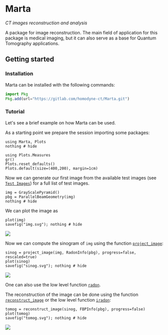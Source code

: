 # Marta

_CT images reconstruction and analysis_

A package for image reconstruction. The main field of application for this package is medical imaging, but it can also serve as a base for Quantum Tomography applications.

## Getting started

### Installation

Marta can be installed with the following commands:

```julia
import Pkg
Pkg.add(url="https://gitlab.com/homodyne-ct/Marta.git")
```

### Tutorial

Let's see a brief example on how Marta can be used.

As a starting point we prepare the session importing some
packages:

```@example ex_img
using Marta, Plots
nothing # hide
```

```@setup ex_img
using Plots.Measures
gr()
Plots.reset_defaults()
Plots.default(size=(400,200), margin=1cm)
```

Now we can generate our first image from the available test
images (see [`Test Images`](@ref)) for a full list of test
images.

```@example ex_img
img = GrayScalePyramid()
pbg = ParallelBeamGeometry(img)
nothing # hide
```

We can plot the image as

```@example ex_img
plot(img)
savefig("img.svg"); nothing # hide
```

![](img.svg)

Now we can compute the sinogram of `img` using the function
[`project_image`](@ref):

```@example ex_img
sinog = project_image(img, RadonInfo(pbg), progress=false, rescaled=true)
plot(sinog)
savefig("sinog.svg"); nothing # hide
```

![](sinog.svg)

One can also use the low level function [`radon`](@ref).

The reconstruction of the image can be done using the
function [`reconstruct_image`](@ref) or the low level
function [`iradon`](@ref):

```@example ex_img
tomog = reconstruct_image(sinog, FBPInfo(pbg), progress=false)
plot(tomog)
savefig("tomog.svg"); nothing # hide
```

![](tomog.svg)
